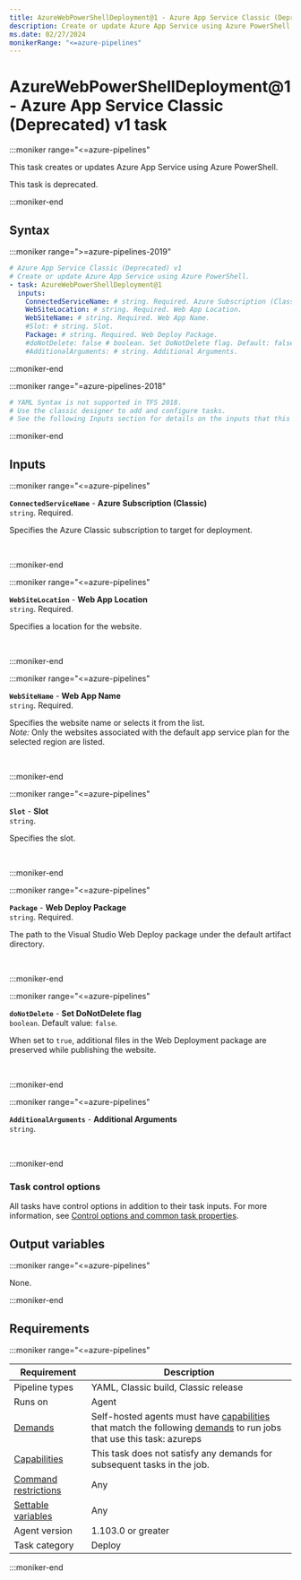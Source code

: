 ```yaml
---
title: AzureWebPowerShellDeployment@1 - Azure App Service Classic (Deprecated) v1 task
description: Create or update Azure App Service using Azure PowerShell.
ms.date: 02/27/2024
monikerRange: "<=azure-pipelines"
---
```


# AzureWebPowerShellDeployment@1 - Azure App Service Classic (Deprecated) v1 task

<!-- :::description::: -->
:::moniker range="<=azure-pipelines"

<!-- :::editable-content name="description"::: -->
This task creates or updates Azure App Service using Azure PowerShell.

This task is deprecated.
<!-- :::editable-content-end::: -->

<!-- This task is deprecated. -->

:::moniker-end
<!-- :::description-end::: -->

<!-- :::syntax::: -->
## Syntax

:::moniker range=">=azure-pipelines-2019"

```yaml
# Azure App Service Classic (Deprecated) v1
# Create or update Azure App Service using Azure PowerShell.
- task: AzureWebPowerShellDeployment@1
  inputs:
    ConnectedServiceName: # string. Required. Azure Subscription (Classic). 
    WebSiteLocation: # string. Required. Web App Location. 
    WebSiteName: # string. Required. Web App Name. 
    #Slot: # string. Slot. 
    Package: # string. Required. Web Deploy Package. 
    #doNotDelete: false # boolean. Set DoNotDelete flag. Default: false.
    #AdditionalArguments: # string. Additional Arguments.
```

:::moniker-end

:::moniker range="=azure-pipelines-2018"

```yaml
# YAML Syntax is not supported in TFS 2018.
# Use the classic designer to add and configure tasks.
# See the following Inputs section for details on the inputs that this task supports.
```

:::moniker-end
<!-- :::syntax-end::: -->

<!-- :::inputs::: -->
## Inputs

<!-- :::item name="ConnectedServiceName"::: -->
:::moniker range="<=azure-pipelines"

**`ConnectedServiceName`** - **Azure Subscription (Classic)**<br>
`string`. Required.<br>
<!-- :::editable-content name="helpMarkDown"::: -->
Specifies the Azure Classic subscription to target for deployment.
<!-- :::editable-content-end::: -->
<br>

:::moniker-end
<!-- :::item-end::: -->
<!-- :::item name="WebSiteLocation"::: -->
:::moniker range="<=azure-pipelines"

**`WebSiteLocation`** - **Web App Location**<br>
`string`. Required.<br>
<!-- :::editable-content name="helpMarkDown"::: -->
Specifies a location for the website.
<!-- :::editable-content-end::: -->
<br>

:::moniker-end
<!-- :::item-end::: -->
<!-- :::item name="WebSiteName"::: -->
:::moniker range="<=azure-pipelines"

**`WebSiteName`** - **Web App Name**<br>
`string`. Required.<br>
<!-- :::editable-content name="helpMarkDown"::: -->
Specifies the website name or selects it from the list.  
*Note:* Only the websites associated with the default app service plan for the selected region are listed.
<!-- :::editable-content-end::: -->
<br>

:::moniker-end
<!-- :::item-end::: -->
<!-- :::item name="Slot"::: -->
:::moniker range="<=azure-pipelines"

**`Slot`** - **Slot**<br>
`string`.<br>
<!-- :::editable-content name="helpMarkDown"::: -->
Specifies the slot.
<!-- :::editable-content-end::: -->
<br>

:::moniker-end
<!-- :::item-end::: -->
<!-- :::item name="Package"::: -->
:::moniker range="<=azure-pipelines"

**`Package`** - **Web Deploy Package**<br>
`string`. Required.<br>
<!-- :::editable-content name="helpMarkDown"::: -->
The path to the Visual Studio Web Deploy package under the default artifact directory.
<!-- :::editable-content-end::: -->
<br>

:::moniker-end
<!-- :::item-end::: -->
<!-- :::item name="doNotDelete"::: -->
:::moniker range="<=azure-pipelines"

**`doNotDelete`** - **Set DoNotDelete flag**<br>
`boolean`. Default value: `false`.<br>
<!-- :::editable-content name="helpMarkDown"::: -->
When set to `true`, additional files in the Web Deployment package are preserved while publishing the website.
<!-- :::editable-content-end::: -->
<br>

:::moniker-end
<!-- :::item-end::: -->
<!-- :::item name="AdditionalArguments"::: -->
:::moniker range="<=azure-pipelines"

**`AdditionalArguments`** - **Additional Arguments**<br>
`string`.<br>
<!-- :::editable-content name="helpMarkDown"::: -->
<!-- :::editable-content-end::: -->
<br>

:::moniker-end
<!-- :::item-end::: -->

### Task control options

All tasks have control options in addition to their task inputs. For more information, see [Control options and common task properties](/azure/devops/pipelines/yaml-schema/steps-task#common-task-properties).
<!-- :::inputs-end::: -->

<!-- :::outputVariables::: -->
## Output variables

:::moniker range="<=azure-pipelines"

None.

:::moniker-end
<!-- :::outputVariables-end::: -->

<!-- :::remarks::: -->
<!-- :::editable-content name="remarks"::: -->
<!-- :::editable-content-end::: -->
<!-- :::remarks-end::: -->

<!-- :::examples::: -->
<!-- :::editable-content name="examples"::: -->
<!-- :::editable-content-end::: -->
<!-- :::examples-end::: -->

<!-- :::properties::: -->
## Requirements

:::moniker range="<=azure-pipelines"

| Requirement | Description |
|-------------|-------------|
| Pipeline types | YAML, Classic build, Classic release |
| Runs on | Agent |
| [Demands](/azure/devops/pipelines/process/demands) | Self-hosted agents must have [capabilities](/azure/devops/pipelines/agents/agents#capabilities) that match the following [demands](/azure/devops/pipelines/process/demands) to run jobs that use this task: azureps |
| [Capabilities](/azure/devops/pipelines/agents/agents#capabilities) | This task does not satisfy any demands for subsequent tasks in the job. |
| [Command restrictions](/azure/devops/pipelines/security/templates#agent-logging-command-restrictions) | Any |
| [Settable variables](/azure/devops/pipelines/security/templates#agent-logging-command-restrictions) | Any |
| Agent version |  1.103.0 or greater |
| Task category | Deploy |

:::moniker-end
<!-- :::properties-end::: -->

<!-- :::see-also::: -->
<!-- :::editable-content name="seeAlso"::: -->
<!-- :::editable-content-end::: -->
<!-- :::see-also-end::: -->